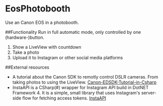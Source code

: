 # EosPhotobooth
Use an Canon EOS in a photobooth.

##Functionality
Run in full automatic mode, only controlled by one (hardware-)button.

1. Show a LiveView with countdown
2. Take a photo
3. Upload it to Instagram or other social media platforms

##External resources
* A tutorial about the Canon SDK to remotly control DSLR cameras. From taking photos to using the LiveView. [Canon-EDSDK-Tutorial-in-Csharp](http://www.codeproject.com/Articles/688276/Canon-EDSDK-Tutorial-in-Csharp)
* InstaAPI is a CSharp(#) wrapper for Instagram API build in DotNET Framework 4. It is a simple, small library that uses Instagram's server-side flow for fetching access tokens. [InstaAPI](http://instaapi.codeplex.com/)
